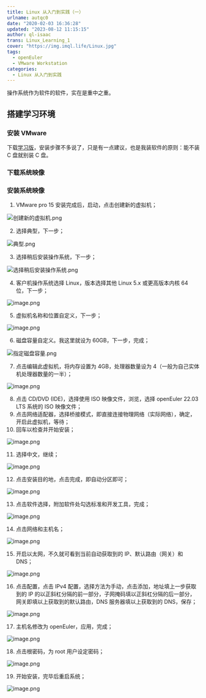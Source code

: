 ```yaml
---
title: Linux 从入门到实践（一）
urlname: autqc0
date: "2020-02-03 16:36:28"
updated: "2023-08-12 11:15:15"
author: ql-isaac
trans: Linux_Learning_1
cover: "https://img.imql.life/Linux.jpg"
tags:
  - openEuler
  - VMware Workstation
categories:
  - Linux 从入门到实践
---
```


操作系统作为软件的软件，实在是重中之重。

<!-- more -->

## 搭建学习环境

### 安装 VMware

下载[学习版](https://www.52pojie.cn/thread-1026907-1-1.html)，安装步骤不多说了，只是有一点建议，也是我装软件的原则：能不装 C 盘就别装 C 盘。

### 下载系统映像

### 安装系统映像

1. VMware pro 15 安装完成后，启动，点击创建新的虚拟机；

![创建新的虚拟机.png](https://img.imql.life/illustrations/9b7ce21705bfd6a24278d49958b04155.png)

2. 选择典型，下一步；

![典型.png](https://img.imql.life/illustrations/94fb119b01d8f151a959257206833f7b.png)

3. 选择稍后安装操作系统，下一步；

![选择稍后安装操作系统.png](https://img.imql.life/illustrations/3f34c37ba95541e9b7fbc61b9c498517.png)

4. 客户机操作系统选择 Linux，版本选择其他 Linux 5.x 或更高版本内核 64 位，下一步；

![image.png](https://img.imql.life/illustrations/4b50e6b72986ed6843b83d6d4fe0f481.png)

5. 虚拟机名称和位置自定义，下一步；

![image.png](https://img.imql.life/illustrations/d77878a099831ba32ebd3940a3575dce.png)

6. 磁盘容量自定义。我这里就设为 60GB，下一步，完成；

![指定磁盘容量.png](https://img.imql.life/illustrations/504cfe03f47b8e03c108ff78627587d9.png)

7. 点击编辑此虚拟机，将内存设置为 4GB，处理器数量设为 4（一般为自己实体机处理器数量的一半）；

![image.png](https://img.imql.life/illustrations/47da15590f550014f7615d178196b944.png)

8. 点击 CD/DVD (IDE)，选择使用 ISO 映像文件，浏览，选择 openEuler 22.03 LTS 系统的 ISO 映像文件；
9. 点击网络适配器，选择桥接模式，即直接连接物理网络（实际网络），确定，开启此虚拟机，等待；
10. 回车以检查并开始安装；

![image.png](https://img.imql.life/illustrations/6b07f02b3b021e364a06292b59977081.png)

11. 选择中文，继续；

![image.png](https://img.imql.life/illustrations/6797bd8b78c71412d5449031339a4b89.png)

12. 点击安装目的地，点击完成，即自动分区即可；

![image.png](https://img.imql.life/illustrations/c2f7d189ffb11600fadc019214e20adf.png)

13. 点击软件选择，附加软件处勾选标准和开发工具，完成；

![image.png](https://img.imql.life/illustrations/2405c9dbba78750e2b928fab52c6cc78.png)

14. 点击网络和主机名；

![image.png](https://img.imql.life/illustrations/ac6841d48d3c406e28962f4d4f9076e6.png)

15. 开启以太网，不久就可看到当前自动获取到的 IP、默认路由（网关）和 DNS；

![image.png](https://img.imql.life/illustrations/9f5beeccf22d5bba5b6f13160e08f43c.png)

16. 点击配置，点击 IPv4 配置，选择方法为手动，点击添加，地址填上一步获取到的 IP 的以正斜杠分隔的前一部分，子网掩码填以正斜杠分隔的后一部分，网关即填以上获取到的默认路由，DNS 服务器填以上获取到的 DNS，保存；

![image.png](https://img.imql.life/illustrations/ddcea5d35b450cced0000d9aa053bc47.png)

17. 主机名修改为 openEuler，应用，完成；

![image.png](https://img.imql.life/illustrations/3406609ab132284d06ba4f96ea1dd891.png)

18. 点击根密码，为 root 用户设定密码；

![image.png](https://img.imql.life/illustrations/816b083f7419e1b30e41043e0d1f3fd5.png)

19. 开始安装，完毕后重启系统；

![image.png](https://img.imql.life/illustrations/276f53c45a2b2c0b51e63ff26570b42d.png)
